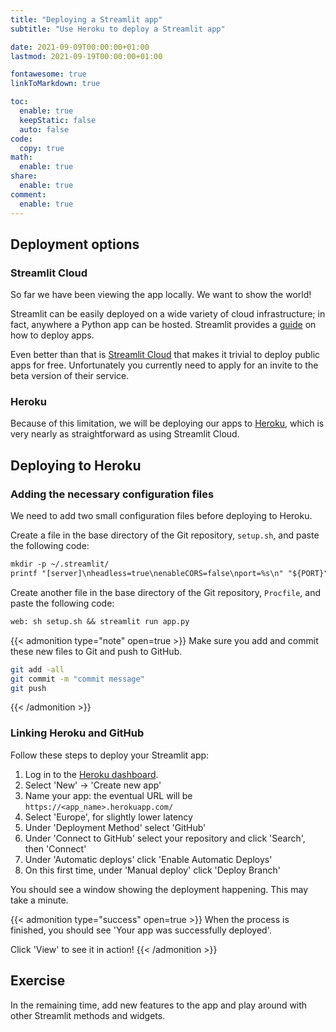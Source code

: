 ```yaml
---
title: "Deploying a Streamlit app"
subtitle: "Use Heroku to deploy a Streamlit app"

date: 2021-09-09T00:00:00+01:00
lastmod: 2021-09-19T00:00:00+01:00

fontawesome: true
linkToMarkdown: true

toc:
  enable: true
  keepStatic: false
  auto: false
code:
  copy: true
math:
  enable: true
share:
  enable: true
comment:
  enable: true
---
```


## Deployment options

### Streamlit Cloud

So far we have been viewing the app locally.
We want to show the world!

Streamlit can be easily deployed on a wide variety of cloud infrastructure; in fact, anywhere a Python app can be hosted.
Streamlit provides a [guide](https://discuss.streamlit.io/t/streamlit-deployment-guide-wiki/5099) on how to deploy apps.

Even better than that is [Streamlit Cloud](https://discuss.streamlit.io/t/streamlit-deployment-guide-wiki/5099) that makes it trivial to deploy public apps for free.
Unfortunately you currently need to apply for an invite to the beta version of their service.


### Heroku

Because of this limitation, we will be deploying our apps to [Heroku](https://www.heroku.com/), which is very nearly as straightforward as using Streamlit Cloud.

## Deploying to Heroku 

### Adding the necessary configuration files

We need to add two small configuration files before deploying to Heroku.

Create a file in the base directory of the Git repository, `setup.sh`, and paste the following code:

```txt
mkdir -p ~/.streamlit/
printf "[server]\nheadless=true\nenableCORS=false\nport=%s\n" "${PORT}" > ~/.streamlit/config.toml
```

Create another file in the base directory of the Git repository, `Procfile`, and paste the following code:

```txt
web: sh setup.sh && streamlit run app.py
```

{{< admonition type="note" open=true >}}
Make sure you add and commit these new files to Git and push to GitHub.

```bash
git add -all
git commit -m "commit message"
git push
```
{{< /admonition >}}


### Linking Heroku and GitHub

Follow these steps to deploy your Streamlit app:

1. Log in to the [Heroku dashboard](https://dashboard.heroku.com/apps).
2. Select 'New' -> 'Create new app'
3. Name your app: the eventual URL will be `https://<app_name>.herokuapp.com/`
4. Select 'Europe', for slightly lower latency
5. Under 'Deployment Method' select 'GitHub'
6. Under 'Connect to GitHub' select your repository and click 'Search', then 'Connect'
7. Under 'Automatic deploys' click 'Enable Automatic Deploys'
8. On this first time, under 'Manual deploy' click 'Deploy Branch'

You should see a window showing the deployment happening.
This may take a minute.

{{< admonition type="success" open=true >}}
When the process is finished, you should see 'Your app was successfully deployed'.

Click 'View' to see it in action!
{{< /admonition >}}


## Exercise

In the remaining time, add new features to the app and play around with other Streamlit methods and widgets.
